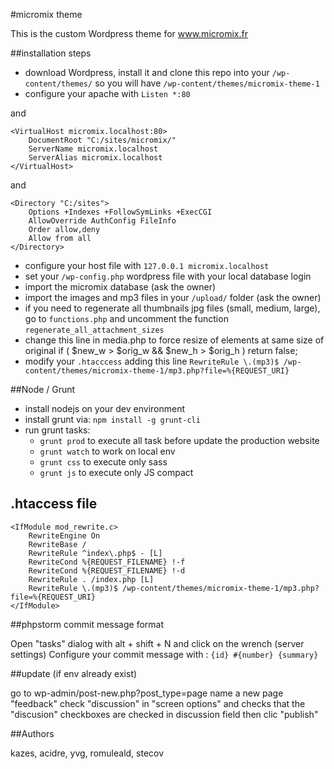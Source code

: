 #micromix theme

This is the custom Wordpress theme for www.micromix.fr

##installation steps

* download Wordpress, install it and clone this repo into your `/wp-content/themes/` so you will have `/wp-content/themes/micromix-theme-1`
* configure your apache with `Listen *:80`

and

    <VirtualHost micromix.localhost:80>
        DocumentRoot "C:/sites/micromix/"
        ServerName micromix.localhost
        ServerAlias micromix.localhost
    </VirtualHost>

and

    <Directory "C:/sites">
        Options +Indexes +FollowSymLinks +ExecCGI
        AllowOverride AuthConfig FileInfo
        Order allow,deny
        Allow from all
    </Directory>

* configure your host file with `127.0.0.1 micromix.localhost`
* set your `/wp-config.php` wordpress file with your local database login
* import the micromix database (ask the owner)
* import the images and mp3 files in your `/upload/` folder (ask the owner)
* if you need to regenerate all thumbnails jpg files (small, medium, large), go to `functions.php` and uncomment the function `regenerate_all_attachment_sizes`
* change this line in media.php to force resize of elements at same size of original
	if ( $new_w > $orig_w && $new_h > $orig_h )
		return false;
* modify your `.htacccess` adding this line `RewriteRule \.(mp3)$ /wp-content/themes/micromix-theme-1/mp3.php?file=%{REQUEST_URI}`

##Node / Grunt

* install nodejs on your dev environment
* install grunt via: `npm install -g grunt-cli`
* run grunt tasks:
  * `grunt prod` to execute all task before update the production website
  * `grunt watch` to work on local env
  * `grunt css` to execute only sass  
  * `grunt js` to execute only JS compact  

## .htaccess file


    <IfModule mod_rewrite.c>
        RewriteEngine On
        RewriteBase /
        RewriteRule ^index\.php$ - [L]
        RewriteCond %{REQUEST_FILENAME} !-f
        RewriteCond %{REQUEST_FILENAME} !-d
        RewriteRule . /index.php [L]
        RewriteRule \.(mp3)$ /wp-content/themes/micromix-theme-1/mp3.php?file=%{REQUEST_URI}
    </IfModule>


##phpstorm commit message format

Open "tasks" dialog with alt + shift + N and click on the wrench (server settings)
Configure your commit message with :
`{id} #{number} {summary}`

##update (if env already exist) 

go to wp-admin/post-new.php?post_type=page
name a new page "feedback"
check "discussion" in "screen options"
and checks that the "discusion" checkboxes are checked in discussion field
then clic "publish"

##Authors

kazes, acidre, yvg, romuleald, stecov

